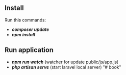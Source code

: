 ## Install

Run this commands:

- <b><i>composer update</i></b>
- <b><i>npm install</i></b>

## Run application

- <b><i>npm run watch</i></b> (watcher for update public/js/app.js)
- <b><i>php artisan serve</i></b>  (start laravel local server)
"# book"  

